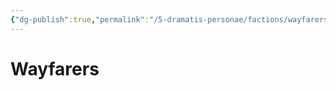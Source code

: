```yaml
---
{"dg-publish":true,"permalink":"/5-dramatis-personae/factions/wayfarers/","noteIcon":""}
---
```


# Wayfarers
